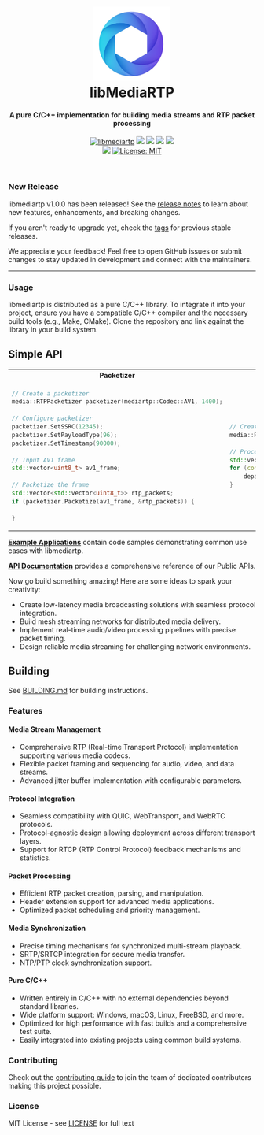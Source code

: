 <h1 align="center">
  <a href="https://github.com/deep-neural/libmediartp"><img src="./.github/logo.jpg" alt="libmediartp" height="150px"></a>
  <br>
  libMediaRTP
  <br>
</h1>
<h4 align="center">A pure C/C++ implementation for building media streams and RTP packet processing</h4>
<p align="center">
    <a href="https://github.com/deep-neural/libmediartp"><img src="https://img.shields.io/badge/libmediartp-C/C++-blue.svg?longCache=true" alt="libmediartp" /></a>
  <a href="https://datatracker.ietf.org/doc/html/rfc3550"><img src="https://img.shields.io/static/v1?label=RFC&message=3550&color=brightgreen" /></a>
  <a href="https://datatracker.ietf.org/doc/html/rfc3551"><img src="https://img.shields.io/static/v1?label=RFC&message=3551&color=brightgreen" /></a>
  <a href="https://datatracker.ietf.org/doc/html/rfc4585"><img src="https://img.shields.io/static/v1?label=RFC&message=4585&color=brightgreen" /></a>
  <a href="https://datatracker.ietf.org/doc/html/rfc5761"><img src="https://img.shields.io/static/v1?label=RFC&message=5761&color=brightgreen" /></a>
  <br>
    <a href="https://github.com/deep-neural/libmediartp"><img src="https://img.shields.io/static/v1?label=Build&message=Documentation&color=brightgreen" /></a>
    <a href="LICENSE"><img src="https://img.shields.io/badge/License-MIT-5865F2.svg" alt="License: MIT" /></a>
</p>
<br>

### New Release

libmediartp v1.0.0 has been released! See the [release notes](https://github.com/libmediartp/libmediartp/wiki/Release-libmediartp@v1.0.0) to learn about new features, enhancements, and breaking changes.

If you aren't ready to upgrade yet, check the [tags](https://github.com/libmediartp/libmediartp/tags) for previous stable releases.

We appreciate your feedback! Feel free to open GitHub issues or submit changes to stay updated in development and connect with the maintainers.

-----

### Usage

libmediartp is distributed as a pure C/C++ library. To integrate it into your project, ensure you have a compatible C/C++ compiler and the necessary build tools (e.g., Make, CMake). Clone the repository and link against the library in your build system.

## Simple API
<table>
<tr>
<th> Packetizer </th>
<th> Depacketizer </th>
</tr>
<tr>
<td>

```cpp
// Create a packetizer
media::RTPPacketizer packetizer(mediartp::Codec::AV1, 1400);

// Configure packetizer
packetizer.SetSSRC(12345);
packetizer.SetPayloadType(96);
packetizer.SetTimestamp(90000);
    
// Input AV1 frame
std::vector<uint8_t> av1_frame;

// Packetize the frame
std::vector<std::vector<uint8_t>> rtp_packets;
if (packetizer.Packetize(av1_frame, &rtp_packets)) {

}
```

</td>
<td>

```cpp
// Create a depacketizer for AV1
media::RTPDepacketizer depacketizer(mediartp::Codec::AV1);

// Process each RTP packet
std::vector<uint8_t> reconstructed_frame;
for (const auto& packet : rtp_packets) {
    depacketizer.Depacketize(packet, &reconstructed_frame);
}
```

</td>
</tr>
</table>

**[Example Applications](examples/README.md)** contain code samples demonstrating common use cases with libmediartp.

**[API Documentation](https://libmediartp.example/docs)** provides a comprehensive reference of our Public APIs.

Now go build something amazing! Here are some ideas to spark your creativity:
* Create low-latency media broadcasting solutions with seamless protocol integration.
* Build mesh streaming networks for distributed media delivery.
* Implement real-time audio/video processing pipelines with precise packet timing.
* Design reliable media streaming for challenging network environments.

## Building

See [BUILDING.md](https://github.com/danielv4/libmediartp/blob/master/BUILDING.md) for building instructions.

### Features

#### Media Stream Management
* Comprehensive RTP (Real-time Transport Protocol) implementation supporting various media codecs.
* Flexible packet framing and sequencing for audio, video, and data streams.
* Advanced jitter buffer implementation with configurable parameters.

#### Protocol Integration
* Seamless compatibility with QUIC, WebTransport, and WebRTC protocols.
* Protocol-agnostic design allowing deployment across different transport layers.
* Support for RTCP (RTP Control Protocol) feedback mechanisms and statistics.

#### Packet Processing
* Efficient RTP packet creation, parsing, and manipulation.
* Header extension support for advanced media applications.
* Optimized packet scheduling and priority management.

#### Media Synchronization
* Precise timing mechanisms for synchronized multi-stream playback.
* SRTP/SRTCP integration for secure media transfer.
* NTP/PTP clock synchronization support.

#### Pure C/C++
* Written entirely in C/C++ with no external dependencies beyond standard libraries.
* Wide platform support: Windows, macOS, Linux, FreeBSD, and more.
* Optimized for high performance with fast builds and a comprehensive test suite.
* Easily integrated into existing projects using common build systems.

### Contributing

Check out the [contributing guide](https://github.com/libmediartp/libmediartp/wiki/Contributing) to join the team of dedicated contributors making this project possible.

### License

MIT License - see [LICENSE](LICENSE) for full text
